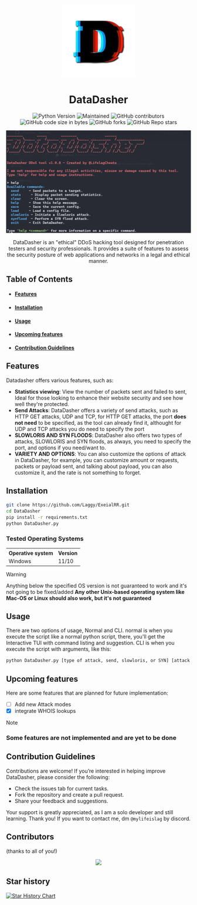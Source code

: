 <div align="center">

<img src="https://github.com/LifelagCheats/DataDasher/blob/main/Assets/DataDasherLogo.png" alt="Logo" width="200"/>

# DataDasher


![Python Version](https://img.shields.io/badge/python-3.8%2B-blue)
![Maintained](https://img.shields.io/badge/maintained-Yes!-green)
![GitHub contributors](https://img.shields.io/github/contributors/LifelagCheats/DataDasher)
![GitHub code size in bytes](https://img.shields.io/github/languages/code-size/LifelagCheats/DataDasher)
![GitHub forks](https://img.shields.io/github/forks/LifelagCheats/DataDasher?logoColor=ffff&color=%23ff0000)
![GitHub Repo stars](https://img.shields.io/github/stars/LifelagCheats/DataDasher?color=%2332cd32)

<img src="https://github.com/LifelagCheats/DataDasher/blob/main/Assets/preview.webp" alt="preview" width="800"/>


DataDasher is an "ethical" DDoS hacking tool designed for penetration testers and security professionals. It provides a suite of features to assess the security posture of web applications and networks in a legal and ethical manner.

</div>



## Table of Contents 
- #### [Features](#features)  
- #### [Installation](#installation)
- #### [Usage](#usage)
- #### [Upcoming features](#upcoming-features)  
- #### [Contribution Guidelines](#contribution-guidelines)


## Features

Datadasher offers various features, such as:

- **Statistics viewing**: View the number of packets sent and failed to sent, Ideal for those looking to enhance their website security and see how well they're protected.
- **Send Attacks**: DataDasher offers a variety of send attacks, such as HTTP GET attacks, UDP and TCP, for HTTP GET attacks, the port **does not need** to be specified, as the tool can already find it, althought for UDP and TCP attacks you do need to specify the port
- **SLOWLORIS AND SYN FLOODS**: DataDasher also offers two types of attacks, SLOWLORIS and SYN floods, as always, you need to specify the port, and options if you need/want to.
- **VARIETY AND OPTIONS**: You can also customize the options of attack in DataDasher, for example, you can customize amount or requests, packets or payload sent, and talking about payload, you can also customize it, and the rate is not something to forget.


## Installation

```bash
git clone https://github.com/Laggy/ExeialRR.git
cd DataDasher
pip install -r requirements.txt
python DataDasher.py
```
### Tested Operating Systems
<table>
    <tr>
        <th>Operative system</th>
        <th> Version </th>
    </tr>
    <tr>
        <td>Windows</td>
        <td>11/10</td>
<table>

> [!WARNING]
> Anything below the specified OS version is not guaranteed to work and it's not going to be fixed/added
> **Any other Unix-based operating system like Mac-OS or Linux should also work, but it's not guaranteed**

## Usage

There are two options of usage, Normal and CLI.
normal is when you execute the script like a normal python script, there, you'll get the Interactive TUI with command listing and suggestion.
CLI is when you execute the script with arguments, like this:
```bash
python DataDasher.py [type of attack, send, slowloris, or SYN] [attack options for send like UDP or TCP] [website name] [port (if needed)] [options like count or payload]
```

## Upcoming features
Here are some features that are planned for future implementation:

- [ ] Add new Attack modes
- [x] integrate WHOIS lookups

> [!NOTE]
> ### Some features are not implemented and are yet to be done


## Contribution Guidelines
Contributions are welcome! If you’re interested in helping improve DataDasher, please consider the following:
- Check the issues tab for current tasks.
- Fork the repository and create a pull request.
- Share your feedback and suggestions.

Your support is greatly appreciated, as I am a solo developer and still learning. Thank you!
If you want to contact me, dm `@mylifeislag` by discord.


## Contributors
(thanks to all of you!)
<div align="center">
  <a href="https://github.com/LifelagCheats/DataDasher/graphs/contributors">
    <img src="https://contrib.rocks/image?repo=LifelagCheats/DataDasher" />
  </a>
</div>

## Star history

[![Star History Chart](https://api.star-history.com/svg?repos=LifelagCheats/DataDasher&type=Date)](https://star-history.com/#LifelagCheats/DataDasher&Date)




